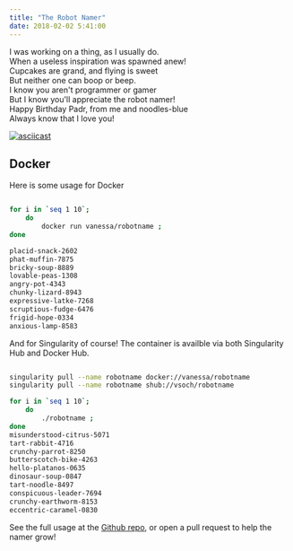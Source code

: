```yaml
---
title: "The Robot Namer"
date: 2018-02-02 5:41:00
---
```


I was working on a thing, as I usually do. <br>
When a useless inspiration was spawned anew!<br>
Cupcakes are grand, and flying is sweet <br>
But neither one can boop or beep. <br>
I know you aren't programmer or gamer<br>
But I know you'll appreciate the robot namer!<br>
Happy Birthday Padr, from me and noodles-blue <br>
Always know that I love you!<br>


[![asciicast](https://asciinema.org/a/162228.png)](https://asciinema.org/a/162228)


## Docker
Here is some usage for Docker

```bash

for i in `seq 1 10`;      
    do     
        docker run vanessa/robotname ; 
done

placid-snack-2602
phat-muffin-7875
bricky-soup-8889
lovable-peas-1308
angry-pot-4343
chunky-lizard-8943
expressive-latke-7268
scruptious-fudge-6476
frigid-hope-0334
anxious-lamp-8583

```

And for Singularity of course! The container is availble via both Singularity Hub and Docker Hub.

```bash

singularity pull --name robotname docker://vanessa/robotname
singularity pull --name robotname shub://vsoch/robotname

for i in `seq 1 10`;      
    do     
        ./robotname ; 
done
misunderstood-citrus-5071
tart-rabbit-4716
crunchy-parrot-8250
butterscotch-bike-4263
hello-platanos-0635
dinosaur-soup-0847
tart-noodle-8497
conspicuous-leader-7694
crunchy-earthworm-8153
eccentric-caramel-0830

```

See the full usage at the <a href="https://www.github.com/vsoch/robotnamer" target="_blank">
Github repo</a>, or open a pull request to help the namer grow!
